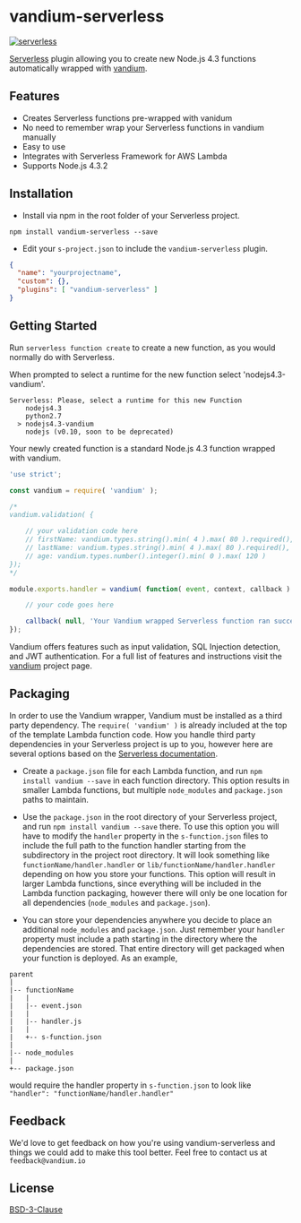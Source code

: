 # vandium-serverless

[![serverless](http://public.serverless.com/badges/v3.svg)](http://www.serverless.com)

[Serverless](https://www.serverless.com) plugin allowing you to create new Node.js 4.3 functions automatically wrapped with [vandium](http://vandium.io).

## Features

* Creates Serverless functions pre-wrapped with vanidum
* No need to remember wrap your Serverless functions in vandium manually
* Easy to use
* Integrates with Serverless Framework for AWS Lambda
* Supports Node.js 4.3.2

## Installation

* Install via npm in the root folder of your Serverless project.

```
npm install vandium-serverless --save
```

* Edit your ```s-project.json``` to include the ```vandium-serverless``` plugin.

```json
{
  "name": "yourprojectname",
  "custom": {},
  "plugins": [ "vandium-serverless" ]
}
```

## Getting Started

Run ```serverless function create``` to create a new function, as you would normally do with Serverless.

When prompted to select a runtime for the new function select 'nodejs4.3-vandium'.

```
Serverless: Please, select a runtime for this new Function
    nodejs4.3
    python2.7
  > nodejs4.3-vandium
    nodejs (v0.10, soon to be deprecated)
```

Your newly created function is a standard Node.js 4.3 function wrapped with vandium.

```js
'use strict';

const vandium = require( 'vandium' );

/*
vandium.validation( {

    // your validation code here
    // firstName: vandium.types.string().min( 4 ).max( 80 ).required(),
    // lastName: vandium.types.string().min( 4 ).max( 80 ).required(),
    // age: vandium.types.number().integer().min( 0 ).max( 120 )
});
*/

module.exports.handler = vandium( function( event, context, callback ) {

    // your code goes here

    callback( null, 'Your Vandium wrapped Serverless function ran succesfully!!!' );
});
```
Vandium offers features such as input validation, SQL Injection detection, and JWT authentication. For a full list of features and instructions visit the  [vandium](http://vandium.io) project page.

## Packaging

In order to use the Vandium wrapper, Vandium must be installed as a third party dependency.  The ```require( 'vandium' )``` is already included at the top of the template Lambda function code.  How you handle third party dependencies in your Serverless project is up to you, however here are several options based on the [Serverless documentation](http://docs.serverless.com/docs/function-configuration).

* Create a ```package.json``` file for each Lambda function, and run ```npm install vandium --save``` in each function directory.  This option results in smaller Lambda functions, but multiple ```node_modules``` and ```package.json``` paths to maintain.

* Use the ```package.json``` in the root directory of your Serverless project, and run ```npm install vandium --save``` there.  To use this option you will have to modify the ```handler``` property in the ```s-function.json``` files to include the full path to the function handler starting from the subdirectory in the project root directory.  It will look something like ```functionName/handler.handler``` or ```lib/functionName/handler.handler``` depending on how you store your functions.  This option will result in larger Lambda functions, since everything will be included in the Lambda function packaging, however there will only be one location for all dependencies (```node_modules``` and ```package.json```).

* You can store your dependencies anywhere you decide to place an additional ```node_modules``` and ```package.json```. Just remember your ```handler``` property must include a path starting in the directory where the dependencies are stored. That entire directory will get packaged when your function is deployed.  As an example,

```
parent
|
|-- functionName
|   |
|   |-- event.json
|   |
|   |-- handler.js
|   |
|   +-- s-function.json
|
|-- node_modules
|
+-- package.json
```

would require the handler property in ```s-function.json``` to look like ```"handler": "functionName/handler.handler"```

## Feedback

We'd love to get feedback on how you're using vandium-serverless and things we could add to make this tool better. Feel free to contact us at ```feedback@vandium.io```

## License

[BSD-3-Clause](https://en.wikipedia.org/wiki/BSD_licenses)
